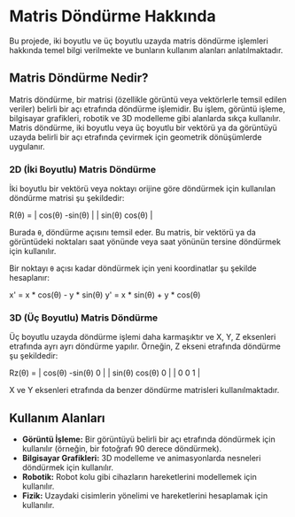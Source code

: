 # Matris Döndürme Hakkında

Bu projede, iki boyutlu ve üç boyutlu uzayda matris döndürme işlemleri hakkında temel bilgi verilmekte ve bunların kullanım alanları anlatılmaktadır.

## Matris Döndürme Nedir?

Matris döndürme, bir matrisi (özellikle görüntü veya vektörlerle temsil edilen veriler) belirli bir açı etrafında döndürme işlemidir. Bu işlem, görüntü işleme, bilgisayar grafikleri, robotik ve 3D modelleme gibi alanlarda sıkça kullanılır. Matris döndürme, iki boyutlu veya üç boyutlu bir vektörü ya da görüntüyü uzayda belirli bir açı etrafında çevirmek için geometrik dönüşümlerde uygulanır.

### 2D (İki Boyutlu) Matris Döndürme

İki boyutlu bir vektörü veya noktayı orijine göre döndürmek için kullanılan döndürme matrisi şu şekildedir:

R(θ) = | cos(θ) -sin(θ) | | sin(θ) cos(θ) |


Burada `θ`, döndürme açısını temsil eder. Bu matris, bir vektörü ya da görüntüdeki noktaları saat yönünde veya saat yönünün tersine döndürmek için kullanılır.

Bir noktayı `θ` açısı kadar döndürmek için yeni koordinatlar şu şekilde hesaplanır:

x' = x * cos(θ) - y * sin(θ) y' = x * sin(θ) + y * cos(θ)


### 3D (Üç Boyutlu) Matris Döndürme

Üç boyutlu uzayda döndürme işlemi daha karmaşıktır ve X, Y, Z eksenleri etrafında ayrı ayrı döndürme yapılır. Örneğin, Z ekseni etrafında döndürme şu şekildedir:

Rz(θ) = | cos(θ) -sin(θ) 0 | | sin(θ) cos(θ) 0 | | 0 0 1 |


X ve Y eksenleri etrafında da benzer döndürme matrisleri kullanılmaktadır.

## Kullanım Alanları

- **Görüntü İşleme:** Bir görüntüyü belirli bir açı etrafında döndürmek için kullanılır (örneğin, bir fotoğrafı 90 derece döndürmek).
- **Bilgisayar Grafikleri:** 3D modelleme ve animasyonlarda nesneleri döndürmek için kullanılır.
- **Robotik:** Robot kolu gibi cihazların hareketlerini modellemek için kullanılır.
- **Fizik:** Uzaydaki cisimlerin yönelimi ve hareketlerini hesaplamak için kullanılır.
